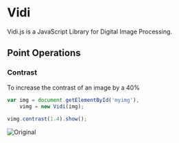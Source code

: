 Vidi
====

Vidi.js is a JavaScript Library for Digital Image Processing.

## Point Operations

### Contrast
To increase the contrast of an image by a 40% 

```javascript
var img = document.getElementById('myimg'),
    vimg = new Vidi(img);
    
vimg.contrast(1.4).show();
```

![Original](Vidi/blob/master/docs/img/boat_original.png)